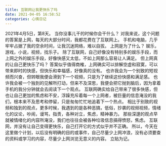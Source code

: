 ```yaml
---
title: 互联网让我更快乐了吗
date: 2021-04-05 16:58:52
categories: 心情日记
---
```

2021年4月5日，第8天。
当你没事儿干的时候你会干什么？
对我来说，这个问题的答案是上网，每天的大部分时间，我都花费在了互联网上。
手机和电脑，几乎牢牢占据了我的空余时间，让我沉迷网络，难以自拔。
上网是为了什么？
娱乐，游戏，小说，视频，找乐子。
除了互联网，自己好像没有特别多的娱乐手段，而上网之外的娱乐手段，好像快感又太低，不如上网那么容易让人满足。
但上网真的让自己更快乐了吗？
答案似乎值得商榷，上网确实可以排解空虚和寂寞，可以带来即时的快感，但快乐和幸福感，好像真的没有。
也许我会为一个别致的短视频而兴奋，但转眼我便会滑到下一个视频，只是为了继续这份快感和满足感。
也许我会被一个独到的见解所打动，但来不及深思，我便会把它抛到脑后，因为拿着手机的我分分钟就会去阅读下一个观点。
互联网确实给自己带来了很多快感，但也让自己更加的焦虑和不安，浮躁充斥着每一个上网者，被巨量的信息淹没的我们，根本来不及思考和停留，只是匆匆忙忙地追着下一个热点。
相比于别致的视频和独到的观点，更多时候，我遇到的是各种恶搞，低俗，抄袭的视频视频，情绪化的议论，吵闹，谩骂，指责，各种对立，焦虑，精神暴力。
那些深邃的观点早就被情绪化的内容所淹没，我们也往往会被各种垃圾信息搞得愤怒，焦虑。
互联网，并没有让自己变得更快乐，自己打开它的方式似乎并不正确。
所以，今天在这里做个计划，以后没有明确的目的或事件，自己尽量少上网冲浪，没有必须要查的资料或学习的内容，尽量少上网浏览无意义的内容。
立贴为记。
